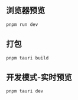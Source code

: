 ## 浏览器预览

```
pnpm run dev
```

## 打包

```
pnpm tauri build
```

## 开发模式-实时预览

```
pnpm tauri dev
```
